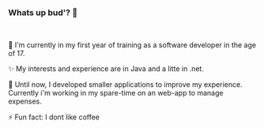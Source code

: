 ### Whats up bud'? 👋
<br>


💼 I'm currently in my first year of training as a software developer in the age of 17.

✨ My interests and experience are in Java and a litte in .net.

🔭 Until now, I developed smaller applications to improve my experience. Currently i'm working in my spare-time on an web-app to manage expenses.

⚡ Fun fact: I dont like coffee
